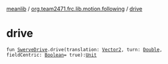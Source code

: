 [meanlib](../index.md) / [org.team2471.frc.lib.motion.following](index.md) / [drive](./drive.md)

# drive

`fun `[`SwerveDrive`](-swerve-drive/index.md)`.drive(translation: `[`Vector2`](../org.team2471.frc.lib.math/-vector2/index.md)`, turn: `[`Double`](https://kotlinlang.org/api/latest/jvm/stdlib/kotlin/-double/index.html)`, fieldCentric: `[`Boolean`](https://kotlinlang.org/api/latest/jvm/stdlib/kotlin/-boolean/index.html)` = true): `[`Unit`](https://kotlinlang.org/api/latest/jvm/stdlib/kotlin/-unit/index.html)
